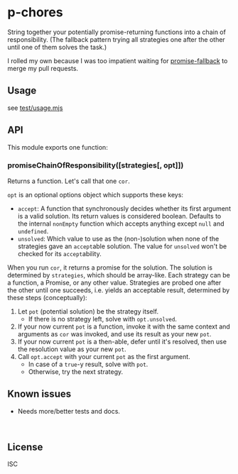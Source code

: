 ﻿
<!--#echo json="package.json" key="name" underline="=" -->
p-chores
========
<!--/#echo -->

<!--#echo json="package.json" key="description" -->
String together your potentially promise-returning functions into a chain of
responsibility. (The fallback pattern trying all strategies one after the
other until one of them solves the task.)
<!--/#echo -->

I rolled my own because I was too impatient waiting for
[promise-fallback](https://github.com/softonic/promisefallback/)
to merge my pull requests.


Usage
-----

see [test/usage.mjs](test/usage.mjs)


API
---

This module exports one function:

### promiseChainOfResponsibility([strategies[, opt]])

Returns a function. Let's call that one `cor`.

`opt` is an optional options object which supports these keys:
  * `accept`: A function that synchronously decides whether its first
    argument is a valid solution. Its return values is considered boolean.
    Defaults to the internal `nonEmpty` function which accepts anything
    except `null`  and `undefined`.
  * `unsolved`: Which value to use as the (non-)solution when none of the
    strategies gave an `accept`able solution.
    The value for `unsolved` won't be checked for its `accept`ability.

When you run `cor`, it returns a promise for the solution.
The solution is determined by `strategies`, which should be array-like.
Each strategy can be a function, a Promise, or any other value.
Strategies are probed one after the other until one succeeds,
i.e. yields an acceptable result,
determined by these steps (conceptually):

1. Let `pot` (potential solution) be the strategy itself.
    * If there is no strategy left, solve with `opt.unsolved`.
1. If your now current `pot` is a function,
    invoke it with the same context and arguments as `cor` was invoked,
    and use its result as your new `pot`.
1. If your now current `pot` is a then-able,
    defer until it's resolved,
    then use the resolution value as your new `pot`.
1. Call `opt.accept` with your current `pot` as the first argument.
    * In case of a `true`-y result, solve with `pot`.
    * Otherwise, try the next strategy.







<!--#toc stop="scan" -->



Known issues
------------

* Needs more/better tests and docs.




&nbsp;


License
-------
<!--#echo json="package.json" key=".license" -->
ISC
<!--/#echo -->
